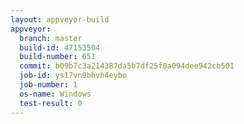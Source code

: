 ```yaml
---
layout: appveyor-build
appveyor:
  branch: master
  build-id: 47153504
  build-number: 651
  commit: b09b7c3a214387da5b7df25f0a094dee942cb501
  job-id: ys17vn9bhvh4eybo
  job-number: 1
  os-name: Windows
  test-result: 0
---
```

